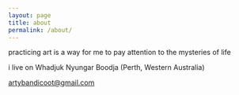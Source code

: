 ```yaml
---
layout: page
title: about
permalink: /about/
---
```

practicing art is a way for me to pay attention to the mysteries of life  

i live on Whadjuk Nyungar Boodja (Perth, Western Australia)

<artybandicoot@gmail.com>
